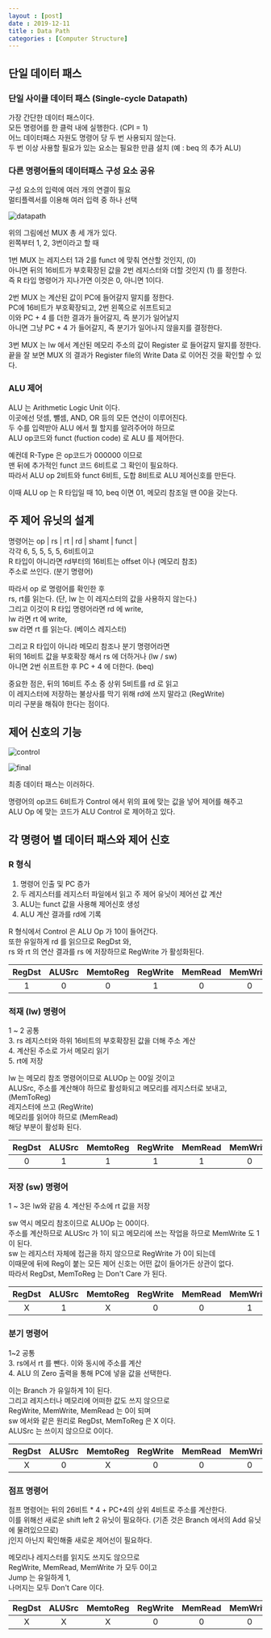 ```yaml
---
layout : [post]
date : 2019-12-11
title : Data Path
categories : [Computer Structure]
---
```


## 단일 데이터 패스

### 단일 사이클 데이터 패스 (Single-cycle Datapath) 
가장 간단한 데이터 패스이다.  
모든 명령어를 한 클럭 내에 실행한다. (CPI = 1)  
어느 데이터패스 자원도 명령어 당 두 번 사용되지 않는다.  
두 번 이상 사용할 필요가 있는 요소는 필요한 만큼 설치 (예 : beq 의 추가 ALU)

### 다른 명령어들의 데이터패스 구성 요소 공유  
구성 요소의 입력에 여러 개의 연결이 필요  
멀티플렉서를 이용해 여러 입력 중 하나 선택

![datapath](./img/datapath.jpg)

위의 그림에선 MUX 총 세 개가 있다.  
왼쪽부터 1, 2, 3번이라고 할 때  

1번 MUX 는 레지스터 1과 2를 funct 에 맞춰 연산할 것인지, (0)  
아니면 뒤의 16비트가 부호확장된 값을 2번 레지스터와 더할 것인지 (1) 를 정한다.  
즉 R 타입 명령어가 지나가면 이것은 0, 아니면 1이다.  

2번 MUX 는 계산된 값이 PC에 들어갈지 말지를 정한다.  
PC에 16비트가 부호확장되고, 2번 왼쪽으로 쉬프트되고  
이와 PC + 4 를 더한 결과가 들어갈지, 즉 분기가 일어날지  
아니면 그냥 PC + 4 가 들어갈지, 즉 분기가 일어나지 않을지를 결정한다.  

3번 MUX 는 lw 에서 계산된 메모리 주소의 값이 Register 로 들어갈지 말지를 정한다.  
끝을 잘 보면 MUX 의 결과가 Register file의 Write Data 로 이어진 것을 확인할 수 있다.  



### ALU 제어

ALU 는 Arithmetic Logic Unit 이다.  
이곳에선 덧셈, 뺄셈, AND, OR 등의 모든 연산이 이루어진다.  
두 수를 입력받아 ALU 에서 뭘 할지를 알려주어야 하므로  
ALU op코드와 funct (fuction code) 로 ALU 를 제어한다.  

예컨데 R-Type 은 op코드가 000000 이므로  
맨 뒤에 추가적인 funct 코드 6비트로 그 확인이 필요하다.  
따라서 ALU op 2비트와 funct 6비트, 도합 8비트로 ALU 제어신호를 만든다.  

이때 ALU op 는 R 타입일 때 10, beq 이면 01, 메모리 참조일 땐 00을 갖는다.  

## 주 제어 유닛의 설계

명령어는 op | rs | rt | rd | shamt | funct |  
각각 6, 5, 5, 5, 5, 6비트이고  
R 타입이 아니라면 rd부터의 16비트는 offset 이나 (메모리 참조)  
주소로 쓰인다. (분기 명령어)  

따라서 op 로 명령어를 확인한 후  
rs, rt를 읽는다. (단, lw 는 이 레지스터의 값을 사용하지 않는다.)  
그리고 이것이 R 타입 명령어라면 rd 에 write,  
lw 라면 rt 에 write,  
sw 라면 rt 를 읽는다. (베이스 레지스터)  

그리고 R 타입이 아니라 메모리 참조나 분기 명령어라면  
뒤의 16비트 값을 부호확장 해서 rs 에 더하거나 (lw / sw)  
아니면 2번 쉬프트한 후 PC + 4 에 더한다. (beq)  

중요한 점은, 뒤의 16비트 주소 중 상위 5비트를 rd 로 읽고  
이 레지스터에 저장하는 불상사를 막기 위해 rd에 쓰지 말라고 (RegWrite)  
미리 구분을 해줘야 한다는 점이다.  


## 제어 신호의 기능

![control](./img/control.png)



![final](./img/final_datapath.jpg)

최종 데이터 패스는 이러하다.

명령어의 op코드 6비트가 Control 에서 위의 표에 맞는 값을 넣어 제어를 해주고  
ALU Op 에 맞는 코드가 ALU Control 로 제어하고 있다.  



## 각 명령어 별 데이터 패스와 제어 신호  

### R 형식

1. 명령어 인출 및 PC 증가  
2. 두 레지스터를 레지스터 파일에서 읽고 주 제어 유닛이 제어선 값 계산  
3. ALU는 funct 값을 사용해 제어신호 생성  
4. ALU 계산 결과를 rd에 기록

R 형식에서 Control 은 ALU Op 가 10이 들어간다.  
또한 유일하게 rd 를 읽으므로 RegDst 와,  
rs 와 rt 의 연산 결과를 rs 에 저장하므로 RegWrite 가 활성화된다.  

|RegDst|ALUSrc|MemtoReg|RegWrite|MemRead|MemWrite|Branch|ALUOp|
|:---:|:---:|:---:|:---:|:---:|:---:|:---:|:---:|
|1|0|0|1|0|0|0|10|


### 적재 (lw) 명령어

1 ~ 2 공통  
3. rs 레지스터와 하위 16비트의 부호확장된 값을 더해 주소 계산  
4. 계산된 주소로 가서 메모리 읽기  
5. rt에 저장  

lw 는 메모리 참조 명령어이므로 ALUOp 는 00일 것이고  
ALUSrc, 주소를 계산해야 하므로 활성화되고
메모리를 레지스터로 보내고, (MemToReg)  
레지스터에 쓰고 (RegWrite)  
메모리를 읽어야 하므로 (MemRead)  
해당 부분이 활성화 된다.  

|RegDst|ALUSrc|MemtoReg|RegWrite|MemRead|MemWrite|Branch|ALUOp|
|:---:|:---:|:---:|:---:|:---:|:---:|:---:|:---:|
|0|1|1|1|1|0|0|00|


### 저장 (sw) 명령어

1 ~ 3은 lw와 같음
4. 계산된 주소에 rt 값을 저장

sw 역시 메모리 참조이므로 ALUOp 는 00이다.  
주소를 계산하므로 ALUSrc 가 1이 되고
메모리에 쓰는 작업을 하므로 MemWrite 도 1이 된다.  
sw 는 레지스터 자체에 접근을 하지 않으므로 RegWrite 가 0이 되는데  
이때문에 뒤에 Reg이 붙는 모든 제어 신호는 어떤 값이 들어가든 상관이 없다.  
따라서 RegDst, MemToReg 는 Don't Care 가 된다.  

|RegDst|ALUSrc|MemtoReg|RegWrite|MemRead|MemWrite|Branch|ALUOp|
|:---:|:---:|:---:|:---:|:---:|:---:|:---:|:---:|
|X|1|X|0|0|1|0|00|


### 분기 명령어

1~2 공통  
3. rs에서 rt 를 뺀다. 이와 동시에 주소를 계산  
4. ALU 의 Zero 출력을 통해 PC에 넣을 값을 선택한다.  

이는 Branch 가 유일하게 1이 된다.  
그리고 레지스터나 메모리에 어떠한 값도 쓰지 않으므로  
RegWrite, MemWrite, MemRead 는 0이 되며  
sw 에서와 같은 원리로 RegDst, MemToReg 은 X 이다.  
ALUSrc 는 쓰이지 않으므로 0이다.

|RegDst|ALUSrc|MemtoReg|RegWrite|MemRead|MemWrite|Branch|ALUOp|
|:---:|:---:|:---:|:---:|:---:|:---:|:---:|:---:|
|X|0|X|0|0|0|1|01|

### 점프 명령어

점프 명령어는 뒤의 26비트 * 4 + PC+4의 상위 4비트로 주소를 계산한다.  
이를 위해선 새로운 shift left 2 유닛이 필요하다. (기존 것은 Branch 에서의 Add 유닛에 물려있으므로)  
j인지 아닌지 확인해줄 새로운 제어선이 필요하다.  

메모리나 레지스터를 읽지도 쓰지도 않으므로  
RegWrite, MemRead, MemWrite 가 모두 0이고  
Jump 는 유일하게 1,  
나머지는 모두 Don't Care 이다.  


|RegDst|ALUSrc|MemtoReg|RegWrite|MemRead|MemWrite|Branch|ALUOp|Jump|
|:---:|:---:|:---:|:---:|:---:|:---:|:---:|:---:|:---:|
|X|X|X|0|0|0|X|XX|1|
